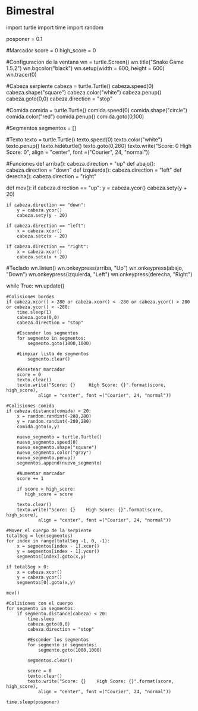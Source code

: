 # Bimestral

import turtle
import time
import random

posponer = 0.1

#Marcador
score = 0
high_score = 0

#Configuracion de la ventana
wn = turtle.Screen()
wn.title("Snake Game 1.5.2")
wn.bgcolor("black")
wn.setup(width = 600, height = 600)
wn.tracer(0)

#Cabeza serpiente
cabeza = turtle.Turtle()
cabeza.speed(0)
cabeza.shape("square")
cabeza.color("white")
cabeza.penup()
cabeza.goto(0,0)
cabeza.direction = "stop"

#Comida
comida = turtle.Turtle()
comida.speed(0)
comida.shape("circle")
comida.color("red")
comida.penup()
comida.goto(0,100)

#Segmentos
segmentos = []

#Texto
texto = turtle.Turtle()
texto.speed(0)
texto.color("white")
texto.penup()
texto.hideturtle()
texto.goto(0,260)
texto.write("Score: 0     High Score: 0", align = "center", font =("Courier", 24, "normal"))

#Funciones
def arriba():
    cabeza.direction = "up"
def abajo():
    cabeza.direction = "down"
def izquierda():
    cabeza.direction = "left"
def derecha():
    cabeza.direction = "right"

def mov():
    if cabeza.direction == "up":
        y = cabeza.ycor()
        cabeza.sety(y + 20)
        
    if cabeza.direction == "down":
        y = cabeza.ycor()
        cabeza.sety(y - 20)

    if cabeza.direction == "left":
        x = cabeza.xcor()
        cabeza.setx(x - 20)

    if cabeza.direction == "right":
        x = cabeza.xcor()
        cabeza.setx(x + 20)

#Teclado
wn.listen()
wn.onkeypress(arriba, "Up")
wn.onkeypress(abajo, "Down")
wn.onkeypress(izquierda, "Left")
wn.onkeypress(derecha, "Right")
    
while True:
    wn.update()

    #Colisiones bordes
    if cabeza.xcor() > 280 or cabeza.xcor() < -280 or cabeza.ycor() > 280 or cabeza.ycor() < -280:
        time.sleep(1)
        cabeza.goto(0,0)
        cabeza.direction = "stop"

        #Esconder los segmentos
        for segmento in segmentos:
            segmento.goto(1000,1000)

        #Limpiar lista de segmentos
            segmento.clear()

        #Resetear marcador
        score = 0
        texto.clear()   
        texto.write("Score: {}     High Score: {}".format(score, high_score), 
                align = "center", font =("Courier", 24, "normal"))

    #Colisiones comida
    if cabeza.distance(comida) < 20: 
        x = random.randint(-280,280)
        y = random.randint(-280,280)
        comida.goto(x,y)

        nuevo_segmento = turtle.Turtle()
        nuevo_segmento.speed(0)
        nuevo_segmento.shape("square")
        nuevo_segmento.color("gray")
        nuevo_segmento.penup()
        segmentos.append(nuevo_segmento)

        #Aumentar marcador 
        score += 1
         
        if score > high_score: 
           high_score = score 

        texto.clear()   
        texto.write("Score: {}    High Score: {}".format(score, high_score), 
                align = "center", font =("Courier", 24, "normal"))
    
    #Mover el cuerpo de la serpiente
    totalSeg = len(segmentos)
    for index in range(totalSeg -1, 0, -1):
        x = segmentos[index - 1].xcor()
        y = segmentos[index - 1].ycor()
        segmentos[index].goto(x,y)

    if totalSeg > 0:
        x = cabeza.xcor()
        y = cabeza.ycor()
        segmentos[0].goto(x,y)

    mov()

    #Colisiones con el cuerpo
    for segmento in segmentos:
        if segmento.distance(cabeza) < 20:
            time.sleep
            cabeza.goto(0,0)
            cabeza.direction = "stop"

            #Esconder los segmentos
            for segmento in segmentos:
                segmento.goto(1000,1000)

            segmentos.clear()

            score = 0
            texto.clear()   
            texto.write("Score: {}    High Score: {}".format(score, high_score), 
                align = "center", font =("Courier", 24, "normal"))
        
    time.sleep(posponer)
